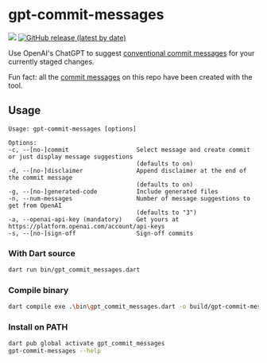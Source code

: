 # gpt-commit-messages

[![](https://github.com/Goddchen/gpt-commit-messages/actions/workflows/main.yml/badge.svg)](https://github.com/Goddchen/gpt-commit-messages/actions/workflows/main.yml)
[![GitHub release (latest by date)](https://img.shields.io/github/v/release/Goddchen/gpt-commit-messages)](https://github.com/Goddchen/gpt-commit-messages/releases)

Use OpenAI's ChatGPT to suggest [conventional commit messages](https://www.conventionalcommits.org/en/v1.0.0/) for your currently staged changes.

Fun fact: all the [commit messages](https://github.com/Goddchen/gpt-commit-messages/commits/main) on this repo have been created with the tool.

## Usage
```plain
Usage: gpt-commit-messages [options]

Options:
-c, --[no-]commit                   Select message and create commit or just display message suggestions
                                    (defaults to on)
-d, --[no-]disclaimer               Append disclaimer at the end of the commit message
                                    (defaults to on)
-g, --[no-]generated-code           Include generated files
-n, --num-messages                  Number of message suggestions to get from OpenAI
                                    (defaults to "3")
-a, --openai-api-key (mandatory)    Get yours at https://platform.openai.com/account/api-keys
-s, --[no-]sign-off                 Sign-off commits
```

### With Dart source

```bash
dart run bin/gpt_commit_messages.dart
```

### Compile binary

```bash
dart compile exe .\bin\gpt_commit_messages.dart -o build/gpt-commit-messages.exe
```

### Install on PATH

```bash
dart pub global activate gpt_commit_messages
gpt-commit-messages --help
```